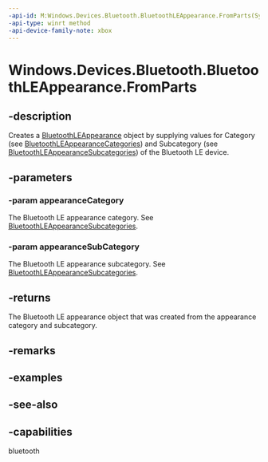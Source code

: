 ```yaml
---
-api-id: M:Windows.Devices.Bluetooth.BluetoothLEAppearance.FromParts(System.UInt16,System.UInt16)
-api-type: winrt method
-api-device-family-note: xbox
---
```


<!-- Method syntax
public Windows.Devices.Bluetooth.BluetoothLEAppearance FromParts(System.UInt16 appearanceCategory, System.UInt16 appearanceSubCategory)
-->

# Windows.Devices.Bluetooth.BluetoothLEAppearance.FromParts

## -description
Creates a [BluetoothLEAppearance](bluetoothleappearance.md) object by supplying values for Category (see [BluetoothLEAppearanceCategories](bluetoothleappearancecategories.md)) and Subcategory (see [BluetoothLEAppearanceSubcategories](bluetoothleappearancesubcategories.md)) of the Bluetooth LE device.

## -parameters
### -param appearanceCategory
The Bluetooth LE appearance category. See [BluetoothLEAppearanceSubcategories](bluetoothleappearancesubcategories.md).

### -param appearanceSubCategory
The Bluetooth LE appearance subcategory. See [BluetoothLEAppearanceSubcategories](bluetoothleappearancesubcategories.md).

## -returns
The Bluetooth LE appearance object that was created from the appearance category and subcategory.

## -remarks

## -examples

## -see-also

## -capabilities
bluetooth
